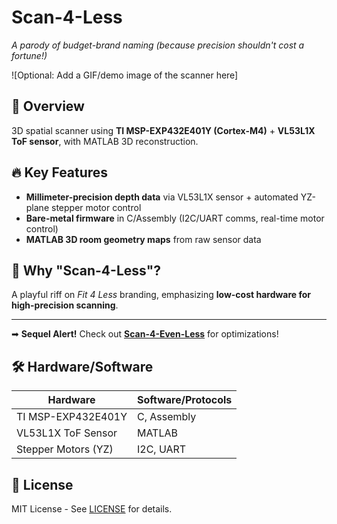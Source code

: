 # Scan-4-Less  
*A parody of budget-brand naming (because precision shouldn't cost a fortune!)*  

![Optional: Add a GIF/demo image of the scanner here]  

## 📌 Overview  
3D spatial scanner using **TI MSP-EXP432E401Y (Cortex-M4)** + **VL53L1X ToF sensor**, with MATLAB 3D reconstruction.  

## 🔥 Key Features  
- **Millimeter-precision depth data** via VL53L1X sensor + automated YZ-plane stepper motor control  
- **Bare-metal firmware** in C/Assembly (I2C/UART comms, real-time motor control)  
- **MATLAB 3D room geometry maps** from raw sensor data  

## 🤔 Why "Scan-4-Less"?  
A playful riff on *Fit 4 Less* branding, emphasizing **low-cost hardware for high-precision scanning**.  

---

➡ **Sequel Alert!** Check out **[Scan-4-Even-Less](https://github.com/yourusername/Scan-4-Even-Less)** for optimizations!  

## 🛠️ Hardware/Software  
| Hardware              | Software/Protocols  |  
|-----------------------|---------------------|  
| TI MSP-EXP432E401Y    | C, Assembly         |  
| VL53L1X ToF Sensor    | MATLAB              |  
| Stepper Motors (YZ)   | I2C, UART           |  

## 📜 License  
MIT License - See [LICENSE](LICENSE) for details.  
